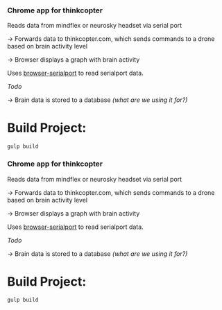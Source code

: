 ### Chrome app for thinkcopter

Reads data from mindflex or neurosky headset via serial port

→ Forwards data to thinkcopter.com, which sends commands to a drone based on
  brain activity level
  
→ Browser displays a graph with brain activity

Uses [browser-serialport](https://github.com/garrows/browser-serialport) to
read serialport data.

*Todo* 

→ Brain data is stored to a database _(what are we using it for?)_


# Build Project:

```
gulp build
```
### Chrome app for thinkcopter

Reads data from mindflex or neurosky headset via serial port

→ Forwards data to thinkcopter.com, which sends commands to a drone based on
  brain activity level
  
→ Browser displays a graph with brain activity

Uses [browser-serialport](https://github.com/garrows/browser-serialport) to
read serialport data.

*Todo* 

→ Brain data is stored to a database _(what are we using it for?)_


# Build Project:

```
gulp build
```
